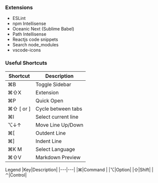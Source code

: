 
### Extensions

* ESLint
* npm Intellisense
* Oceanic Next (Sublime Babel)
* Path Intellisense
* Reactjs code snippets
* Search node_modules
* vscode-icons

### Useful Shortcuts
|Shortcut|Description|
|---|---|
|⌘B|Toggle Sidebar|
|⌘⇧X|Extension|
|⌘P|Quick Open|
|⌘⇧ [ or ]|Cycle between tabs|
|⌘I|Select current line|
|⌥↓↑|Move Line Up/Down|
|⌘[|Outdent Line|
|⌘]|Indent Line|
|⌘K M|Select Language|
|⌘⇧V|Markdown Preview|

Legend
|Key|Description|
|---|---|
|⌘|Command |
|⌥|Option|
|⇧|Shift|
|⌃|Control|

